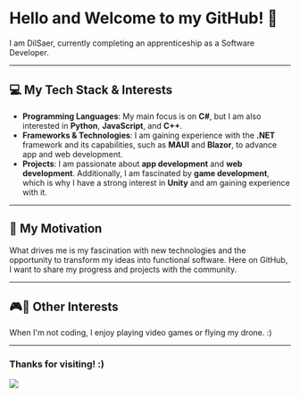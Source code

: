 # Hello and Welcome to my GitHub! 👋

I am DilSaer, currently completing an apprenticeship as a Software Developer.

---

## 💻 My Tech Stack & Interests

- **Programming Languages**: My main focus is on **C#**, but I am also interested in **Python**, **JavaScript**, and **C++**.
- **Frameworks & Technologies**: I am gaining experience with the **.NET** framework and its capabilities, such as **MAUI** and **Blazor**, to advance app and web development.
- **Projects**: I am passionate about **app development** and **web development**. Additionally, I am fascinated by **game development**, which is why I have a strong interest in **Unity** and am gaining experience with it.

---

## 🚀 My Motivation

What drives me is my fascination with new technologies and the opportunity to transform my ideas into functional software. Here on GitHub, I want to share my progress and projects with the community.

---

## 🎮🚁 Other Interests

When I'm not coding, I enjoy playing video games or flying my drone. :)

---

### Thanks for visiting! :)

![](https://media1.tenor.com/m/XNYXr6rL2o8AAAAC/duck.gif)
